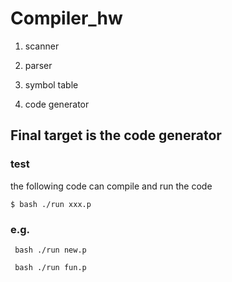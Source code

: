 # Compiler_hw
1. scanner

2. parser

3. symbol table

4. code generator

## Final target is the code generator

### test

the following code can compile and run the code

`$ bash ./run xxx.p`

### e.g.

` bash ./run new.p` 

` bash ./run fun.p`

